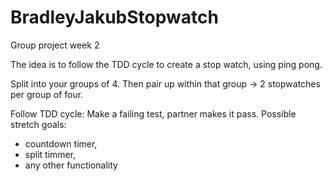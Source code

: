 # BradleyJakubStopwatch


Group project week 2


The idea is to follow the TDD cycle to create a stop watch, using ping pong.


Split into your groups of 4. Then pair up within that group -> 2 stopwatches per group of four.


Follow TDD cycle: Make a failing test, partner makes it pass.
Possible stretch goals:
* countdown timer,
* split timmer,
* any other functionality
